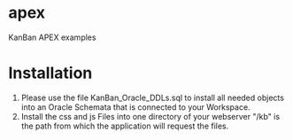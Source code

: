 # apex
KanBan APEX examples

# Installation

1. Please use the file KanBan_Oracle_DDLs.sql to install all needed objects into an Oracle Schemata that is connected to your Workspace.
2. Install the css and js Files into one directory of your webserver "/kb" is the path from which the application will request the files.


